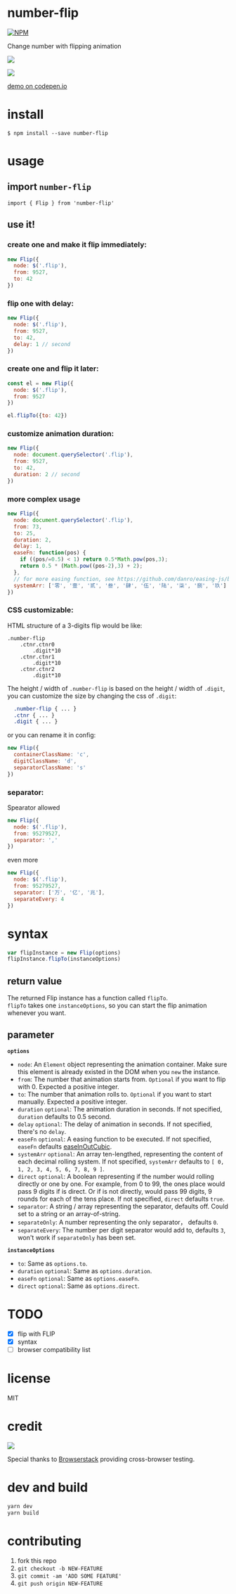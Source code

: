 # number-flip
[![NPM](https://nodei.co/npm/number-flip.png?mini=true)](https://www.npmjs.com/package/number-flip)


Change number with flipping animation

![](./demo.gif)

![](./demo2.gif)

[demo on codepen.io](https://codepen.io/gaoryrt/pen/azvNQwX)

# install
```
$ npm install --save number-flip
```

# usage
## import `number-flip`
```
import { Flip } from 'number-flip'
```

## use it!
### create one and make it flip immediately:
```js
new Flip({
  node: $('.flip'),
  from: 9527,
  to: 42
})
```

### flip one with delay:
```js
new Flip({
  node: $('.flip'),
  from: 9527,
  to: 42,
  delay: 1 // second
})
```

### create one and flip it later:
```js
const el = new Flip({
  node: $('.flip'),
  from: 9527
})

el.flipTo({to: 42})
```

### customize animation duration:
```js
new Flip({
  node: document.querySelector('.flip'),
  from: 9527,
  to: 42,
  duration: 2 // second
})
```

### more complex usage
```js
new Flip({
  node: document.querySelector('.flip'),
  from: 73,
  to: 25,
  duration: 2,
  delay: 1,
  easeFn: function(pos) {
    if ((pos/=0.5) < 1) return 0.5*Math.pow(pos,3);
    return 0.5 * (Math.pow((pos-2),3) + 2);
  },
  // for more easing function, see https://github.com/danro/easing-js/blob/master/easing.js
  systemArr: ['零', '壹', '贰', '叁', '肆', '伍', '陆', '柒', '捌', '玖']
})
```

### CSS customizable:
HTML structure of a 3-digits flip would be like:
```
.number-flip
    .ctnr.ctnr0
        .digit*10
    .ctnr.ctnr1
        .digit*10
    .ctnr.ctnr2
        .digit*10
```

The height / width of `.number-flip` is based on the height / width of `.digit`, you can customize the size by changing the css of `.digit`:
```css
  .number-flip { ... }
  .ctnr { ... }
  .digit { ... }
```

or you can rename it in config:
```js
new Flip({
  containerClassName: 'c',
  digitClassName: 'd',
  separatorClassName: 's'
})
```

### separator:
Spearator allowed

```js
new Flip({
  node: $('.flip'),
  from: 95279527,
  separator: ','
})
```

even more

```js
new Flip({
  node: $('.flip'),
  from: 95279527,
  separator: ['万', '亿', '兆'],
  separateEvery: 4
})
```

# syntax

```js
var flipInstance = new Flip(options)
flipInstance.flipTo(instanceOptions)
```

## return value
The returned Flip instance has a function called `flipTo`.  
`flipTo` takes one `instanceOptions`, so you can start the flip animation whenever you want.

## parameter
**`options`**

- `node`: An `Element` object representing the animation container. Make sure this element is already existed in the DOM when you `new` the instance.
- `from`: The number that animation starts from. `Optional` if you want to flip with 0. Expected a positive integer.
- `to`: The number that animation rolls to. `Optional` if you want to start manually. Expected a positive integer.
- `duration` `optional`: The animation duration in seconds. If not specified, `duration` defaults to 0.5 second.
- `delay` `optional`: The delay of animation in seconds. If not specified, there's no `delay`.
- `easeFn` `optional`: A easing function to be executed. If not specified, `easeFn` defaults [easeInOutCubic](https://github.com/danro/easing-js/blob/4f5e7edbde7f7200a1baf08e357377896c0d207e/easing.js#L39-L42).
- `systemArr` `optional`: An array ten-lengthed, representing the content of each decimal rolling system. If not specified, `systemArr` defaults to `[ 0, 1, 2, 3, 4, 5, 6, 7, 8, 9 ]`.
- `direct` `optional`: A boolean representing if the number would rolling directly or one by one. For example, from 0 to 99, the ones place would pass 9 digits if is direct. Or if is not directly, would pass 99 digits, 9 rounds for each of the tens place. If not specified, `direct` defaults `true`.
- `separator`: A string / array representing the separator, defaults off. Could set to a string or an array-of-string.
- `separateOnly`: A number representing the only separator， defaults `0`.
- `separateEvery`: The number per digit separator would add to, defaults `3`, won't work if `separateOnly` has been set.

**`instanceOptions`**

- `to`: Same as `options.to`.
- `duration` `optional`: Same as `options.duration`.
- `easeFn` `optional`: Same as `options.easeFn`.
- `direct` `optional`: Same as `options.direct`.


# TODO
- [x] flip with FLIP
- [x] syntax
- [ ] browser compatibility list

# license
MIT

# credit
[![](./browserstack-logo-600x315.png)](http://browserstack.com/)

Special thanks to [Browserstack](http://browserstack.com/) providing cross-browser testing.

# dev and build
```bash
yarn dev
yarn build
```

# contributing
1. fork this repo
2. `git checkout -b NEW-FEATURE`
3. `git commit -am 'ADD SOME FEATURE'`
4. `git push origin NEW-FEATURE`
